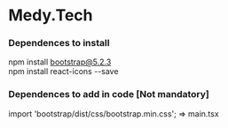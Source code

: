 # Medy.Tech

### Dependences to install
npm install bootstrap@5.2.3 <br>
npm install react-icons --save <br>



### Dependences to add in code [Not mandatory]
import 'bootstrap/dist/css/bootstrap.min.css'; => main.tsx